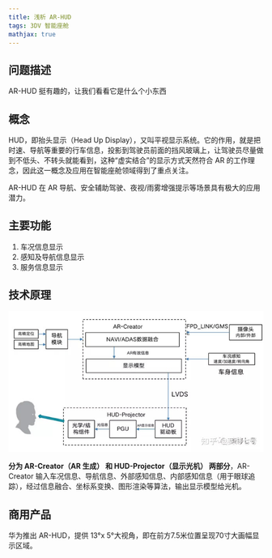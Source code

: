 ```yaml
---
title: 浅析 AR-HUD
tags: 3DV 智能座舱
mathjax: true
---
```


## 问题描述
AR-HUD 挺有趣的，让我们看看它是什么个小东西
<!--more-->

## 概念
HUD，即抬头显示（Head Up Display），又叫平视显示系统。它的作用，就是把时速、导航等重要的行车信息，投影到驾驶员前面的挡风玻璃上，让驾驶员尽量做到不低头、不转头就能看到，这种“虚实结合”的显示方式天然符合 AR 的工作理念，因此这一概念及应用在智能座舱领域得到了重点关注。

AR-HUD 在 AR 导航、安全辅助驾驶、夜视/雨雾增强提示等场景具有极大的应用潜力。

## 主要功能
1. 车况信息显示
1. 感知及导航信息显示
1. 服务信息显示

## 技术原理
![ar-hud](/assets/images/ar-hud.webp)

**分为 AR-Creator（AR 生成） 和 HUD-Projector（显示光机） 两部分**，AR-Creator 输入车况信息、导航信息、外部感知信息、内部感知信息（用于眼球追踪），经过信息融合、坐标系变换、图形渲染等算法，输出显示模型给光机。

## 商用产品
华为推出 AR-HUD，提供 13°x 5°大视角，即在前方7.5米位置呈现70寸大画幅显示区域。